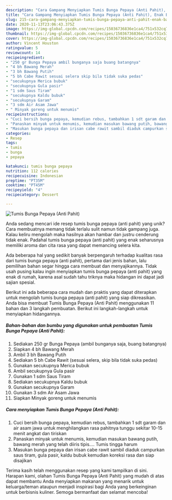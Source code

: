 ```yaml
---
description: "Cara Gampang Menyiapkan Tumis Bunga Pepaya (Anti Pahit), Enak Banget"
title: "Cara Gampang Menyiapkan Tumis Bunga Pepaya (Anti Pahit), Enak Banget"
slug: 215-cara-gampang-menyiapkan-tumis-bunga-pepaya-anti-pahit-enak-banget
date: 2020-11-13T23:06:43.375Z
image: https://img-global.cpcdn.com/recipes/15036736836e1ca4/751x532cq70/tumis-bunga-pepaya-anti-pahit-foto-resep-utama.jpg
thumbnail: https://img-global.cpcdn.com/recipes/15036736836e1ca4/751x532cq70/tumis-bunga-pepaya-anti-pahit-foto-resep-utama.jpg
cover: https://img-global.cpcdn.com/recipes/15036736836e1ca4/751x532cq70/tumis-bunga-pepaya-anti-pahit-foto-resep-utama.jpg
author: Vincent Houston
ratingvalue: 5
reviewcount: 14
recipeingredient:
- "250 gr Bunga Pepaya ambil bunganya saja buang batangnya"
- "4 bh Bawang Merah"
- "3 bh Bawang Putih"
- "5 bh Cabe Rawit sesuai selera skip bila tidak suka pedas"
- "secukupnya Merica bubuk"
- "secukupnya Gula pasir"
- "1 sdm Saus Tiram"
- "secukupnya Kaldu bubuk"
- "secukupnya Garam"
- "3 sdm Air Asam Jawa"
- " Minyak goreng untuk menumis"
recipeinstructions:
- "Cuci bersih bunga pepaya, kemudian rebus, tambahkan 1 sdt garam dan air asam jawa untuk menghilangkan rasa pahitnya tunggu sekitar 10-15 menit angkat dan tiriskan"
- "Panaskan minyak untuk menumis, kemudian masukan bawang putih, bawang merah yang telah diiris tipis.... Tumis tingga harum"
- "Masukan bunga pepaya dan irisan cabe rawit sambil diaduk campurkan saus tiram, gula pasir, kaldu bubuk kemudian koreksi rasa dan siap disajikan"
categories:
- Resep
tags:
- tumis
- bunga
- pepaya

katakunci: tumis bunga pepaya 
nutrition: 112 calories
recipecuisine: Indonesian
preptime: "PT35M"
cooktime: "PT45M"
recipeyield: "4"
recipecategory: Dessert

---
```



![Tumis Bunga Pepaya (Anti Pahit)](https://img-global.cpcdn.com/recipes/15036736836e1ca4/751x532cq70/tumis-bunga-pepaya-anti-pahit-foto-resep-utama.jpg)

Anda sedang mencari ide resep tumis bunga pepaya (anti pahit) yang unik? Cara membuatnya memang tidak terlalu sulit namun tidak gampang juga. Kalau keliru mengolah maka hasilnya akan hambar dan justru cenderung tidak enak. Padahal tumis bunga pepaya (anti pahit) yang enak seharusnya memiliki aroma dan cita rasa yang dapat memancing selera kita.



Ada beberapa hal yang sedikit banyak berpengaruh terhadap kualitas rasa dari tumis bunga pepaya (anti pahit), pertama dari jenis bahan, lalu pemilihan bahan segar hingga cara membuat dan menyajikannya. Tidak usah pusing kalau ingin menyiapkan tumis bunga pepaya (anti pahit) yang enak di rumah, karena asal sudah tahu triknya maka hidangan ini dapat jadi sajian spesial.


Berikut ini ada beberapa cara mudah dan praktis yang dapat diterapkan untuk mengolah tumis bunga pepaya (anti pahit) yang siap dikreasikan. Anda bisa membuat Tumis Bunga Pepaya (Anti Pahit) menggunakan 11 bahan dan 3 langkah pembuatan. Berikut ini langkah-langkah untuk menyiapkan hidangannya.

<!--inarticleads1-->

##### Bahan-bahan dan bumbu yang digunakan untuk pembuatan Tumis Bunga Pepaya (Anti Pahit):

1. Sediakan 250 gr Bunga Pepaya (ambil bunganya saja, buang batangnya)
1. Siapkan 4 bh Bawang Merah
1. Ambil 3 bh Bawang Putih
1. Sediakan 5 bh Cabe Rawit (sesuai selera, skip bila tidak suka pedas)
1. Gunakan secukupnya Merica bubuk
1. Ambil secukupnya Gula pasir
1. Gunakan 1 sdm Saus Tiram
1. Sediakan secukupnya Kaldu bubuk
1. Gunakan secukupnya Garam
1. Gunakan 3 sdm Air Asam Jawa
1. Siapkan  Minyak goreng untuk menumis




<!--inarticleads2-->

##### Cara menyiapkan Tumis Bunga Pepaya (Anti Pahit):

1. Cuci bersih bunga pepaya, kemudian rebus, tambahkan 1 sdt garam dan air asam jawa untuk menghilangkan rasa pahitnya tunggu sekitar 10-15 menit angkat dan tiriskan
1. Panaskan minyak untuk menumis, kemudian masukan bawang putih, bawang merah yang telah diiris tipis.... Tumis tingga harum
1. Masukan bunga pepaya dan irisan cabe rawit sambil diaduk campurkan saus tiram, gula pasir, kaldu bubuk kemudian koreksi rasa dan siap disajikan




Terima kasih telah menggunakan resep yang kami tampilkan di sini. Harapan kami, olahan Tumis Bunga Pepaya (Anti Pahit) yang mudah di atas dapat membantu Anda menyiapkan makanan yang menarik untuk keluarga/teman ataupun menjadi inspirasi bagi Anda yang berkeinginan untuk berbisnis kuliner. Semoga bermanfaat dan selamat mencoba!
